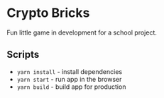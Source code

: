 # Crypto Bricks

Fun little game in development for a school project.

## Scripts

- `yarn install` - install dependencies
- `yarn start` - run app in the browser
- `yarn build` - build app for production
